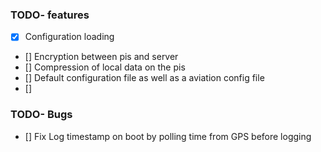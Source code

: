 ### TODO- features
- [x] Configuration loading
- [] Encryption between pis and server
- [] Compression of local data on the pis
- [] Default configuration file as well as a aviation config file 
- [] 

### TODO- Bugs
- [] Fix Log timestamp on boot by polling time from GPS before logging
